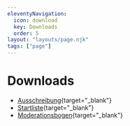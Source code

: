 ```yaml
---
eleventyNavigation:
  icon: download
  key: Downloads
  order: 5
layout: "layouts/page.njk"
tags: ["page"]
---
```


# Downloads

- [Ausschreibung](/assets/documents/Ausschreibung.pdf){target="_blank"}
- [Startliste](/downloads/startliste.pdf){target="_blank"}
- [Moderationsbogen](/assets/documents/Moderationsbogen.pdf){target="_blank"}
